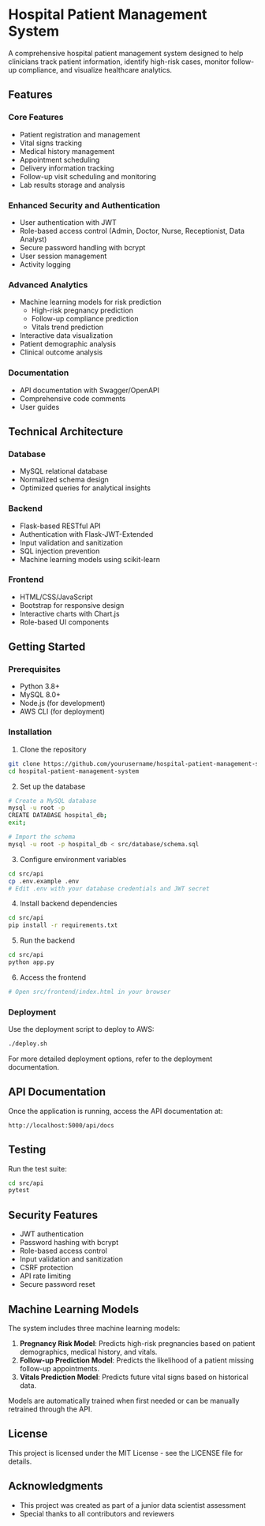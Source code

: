 # Hospital Patient Management System

A comprehensive hospital patient management system designed to help clinicians track patient information, identify high-risk cases, monitor follow-up compliance, and visualize healthcare analytics.

## Features

### Core Features
- Patient registration and management
- Vital signs tracking
- Medical history management
- Appointment scheduling
- Delivery information tracking
- Follow-up visit scheduling and monitoring
- Lab results storage and analysis

### Enhanced Security and Authentication
- User authentication with JWT
- Role-based access control (Admin, Doctor, Nurse, Receptionist, Data Analyst)
- Secure password handling with bcrypt
- User session management
- Activity logging

### Advanced Analytics
- Machine learning models for risk prediction
  - High-risk pregnancy prediction
  - Follow-up compliance prediction
  - Vitals trend prediction
- Interactive data visualization
- Patient demographic analysis
- Clinical outcome analysis

### Documentation
- API documentation with Swagger/OpenAPI
- Comprehensive code comments
- User guides

## Technical Architecture

### Database
- MySQL relational database
- Normalized schema design
- Optimized queries for analytical insights

### Backend
- Flask-based RESTful API
- Authentication with Flask-JWT-Extended
- Input validation and sanitization
- SQL injection prevention
- Machine learning models using scikit-learn

### Frontend
- HTML/CSS/JavaScript
- Bootstrap for responsive design
- Interactive charts with Chart.js
- Role-based UI components

## Getting Started

### Prerequisites
- Python 3.8+
- MySQL 8.0+
- Node.js (for development)
- AWS CLI (for deployment)

### Installation

1. Clone the repository
```bash
git clone https://github.com/yourusername/hospital-patient-management-system.git
cd hospital-patient-management-system
```

2. Set up the database
```bash
# Create a MySQL database
mysql -u root -p
CREATE DATABASE hospital_db;
exit;

# Import the schema
mysql -u root -p hospital_db < src/database/schema.sql
```

3. Configure environment variables
```bash
cd src/api
cp .env.example .env
# Edit .env with your database credentials and JWT secret
```

4. Install backend dependencies
```bash
cd src/api
pip install -r requirements.txt
```

5. Run the backend
```bash
cd src/api
python app.py
```

6. Access the frontend
```bash
# Open src/frontend/index.html in your browser
```

### Deployment

Use the deployment script to deploy to AWS:
```bash
./deploy.sh
```

For more detailed deployment options, refer to the deployment documentation.

## API Documentation

Once the application is running, access the API documentation at:
```
http://localhost:5000/api/docs
```

## Testing

Run the test suite:
```bash
cd src/api
pytest
```

## Security Features

- JWT authentication
- Password hashing with bcrypt
- Role-based access control
- Input validation and sanitization
- CSRF protection
- API rate limiting
- Secure password reset

## Machine Learning Models

The system includes three machine learning models:

1. **Pregnancy Risk Model**: Predicts high-risk pregnancies based on patient demographics, medical history, and vitals.
2. **Follow-up Prediction Model**: Predicts the likelihood of a patient missing follow-up appointments.
3. **Vitals Prediction Model**: Predicts future vital signs based on historical data.

Models are automatically trained when first needed or can be manually retrained through the API.

## License

This project is licensed under the MIT License - see the LICENSE file for details.

## Acknowledgments

- This project was created as part of a junior data scientist assessment
- Special thanks to all contributors and reviewers